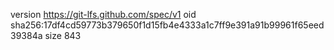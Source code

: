 version https://git-lfs.github.com/spec/v1
oid sha256:17df4cd59773b379650f1d15fb4e4333a1c7ff9e391a91b99961f65eed39384a
size 843
